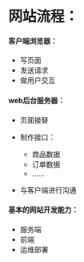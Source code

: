 # 网站流程：

#### 客户端浏览器：

- 写页面
- 发送请求
- 做用户交互



#### web后台服务器：

- 页面接替

- 制作接口：
  - 商品数据
  - 订单数据
  - ......
- 与客户端进行沟通



#### 基本的网站开发能力：

- 服务端
- 前端
- 运维部署

